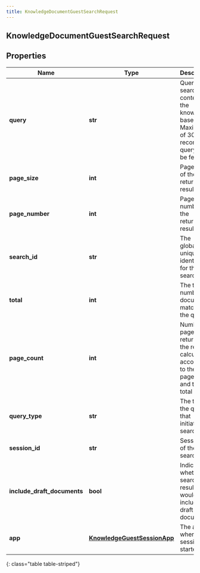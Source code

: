 ```yaml
---
title: KnowledgeDocumentGuestSearchRequest
---
```

## KnowledgeDocumentGuestSearchRequest

## Properties

|Name | Type | Description | Notes|
|------------ | ------------- | ------------- | -------------|
| **query** | **str** | Query to search content in the knowledge base. Maximum of 30 records per query can be fetched. | |
| **page_size** | **int** | Page size of the returned results. | [optional] |
| **page_number** | **int** | Page number of the returned results. | [optional] |
| **search_id** | **str** | The globally unique identifier for the search. | [optional] |
| **total** | **int** | The total number of documents matching the query. | [optional] |
| **page_count** | **int** | Number of pages returned in the result calculated according to the pageSize and the total | [optional] |
| **query_type** | **str** | The type of the query that initiates the search. | [optional] |
| **session_id** | **str** | Session ID of the search. | [optional] |
| **include_draft_documents** | **bool** | Indicates whether the search results would also include draft documents. | [optional] |
| **app** | [**KnowledgeGuestSessionApp**](KnowledgeGuestSessionApp.html) | The app where the session is started. | [optional] |
{: class="table table-striped"}


